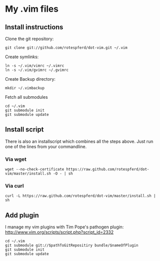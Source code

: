 # My .vim files

## Install instructions

Clone the git repository:

    git clone git://github.com/rotespferd/dot-vim.git ~/.vim

Create symlinks:

    ln -s ~/.vim/vimrc ~/.vimrc
    ln -s ~/.vim/gvimrc ~/.gvimrc

Create Backup directory:

    mkdir ~/.vimbackup

Fetch all submodules

    cd ~/.vim
    git submodule init
    git submodule update

## Install script

There is also an installscript which combines all the steps above. Just run one of the lines from your commandline.

### Via wget

    wget --no-check-certificate https://raw.github.com/rotespferd/dot-vim/master/install.sh -O - | sh

### Via curl

    curl -L https://raw.github.com/rotespferd/dot-vim/master/install.sh | sh

## Add plugin

I manage my vim plugins with Tim Pope's pathogen plugin: http://www.vim.org/scripts/script.php?script_id=2332

    cd ~/.vim
    git submodule git://$pathToGitRepositiry bundle/$nameOfPlugin
    git submodule init
    git submodule update
